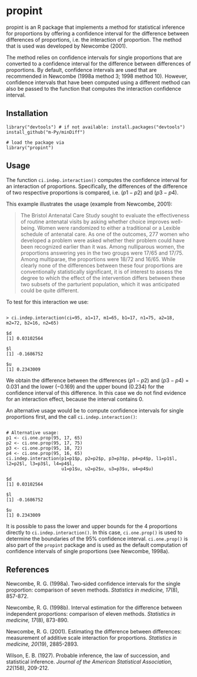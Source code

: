 # propint

propint is an R package that implements a method for statistical inference for
proportions by offering a confidence interval for the difference between differences
of proportions, i.e. the interaction of proportion. The method that is used was
developed by Newcombe (2001).

The method relies on confidence intervals for single proportions that are converted
to a confidence interval for the difference between differences of proportions. By
default, confidence intervals are used that are recommended in Newcombe (1998a method
3; 1998 method 10). However, confidence intervals that have been computed using a
different method can also be passed to the function that computes the interaction
confidence interval.

## Installation

```
library("devtools") # if not available: install.packages("devtools")
install_github("m-Py/minDiff")

# load the package via 
library("propint")
```

## Usage

The function `ci.indep.interaction()` computes the confidence interval for an
interaction of proportions. Specifically, the differences of the difference of two
respective proportions is compared, i.e. $(p1 - p2)$ and $(p3 - p4)$.

This example illustrates the usage (example from Newcombe, 2001):

 
> The Bristol Antenatal Care Study sought to evaluate the effectiveness of routine
antenatal visits by asking whether choice improves well-being. Women were randomized
to either a traditional or a Lexible schedule of antenatal care. As one of the
outcomes, 277 women who developed a problem were asked whether their problem could
have been recognized earlier than it was. Among nulliparous women, the proportions
answering yes in the two groups were 17/65 and 17/75. Among multiparae, the
proportions were 18/72 and 16/65. While clearly none of the differences between these
four proportions are conventionally statistically significant, it is of interest to
assess the degree to which the effect of the intervention differs between these two
subsets of the parturient population, which it was anticipated could be quite
different.

To test for this interaction we use:

```

> ci.indep.interaction(ci=95, a1=17, m1=65, b1=17, n1=75, a2=18, m2=72, b2=16, n2=65)

$d
[1] 0.03102564

$l
[1] -0.1686752

$u
[1] 0.2343009

```

We obtain the difference between the differences $(p1 - p2)$ and $(p3 - p4) = 0.031$
and the lower ($-0.169$) and the upper bound ($0.234$) for the confidence interval of
this difference. In this case we do not find evidence for an interaction effect,
because the interval contains 0.

An alternative usage would be to compute confidence intervals for single proportions first, and the call `ci.indep.interaction()`:

```

# Alternative usage:
p1 <- ci.one.prop(95, 17, 65)
p2 <- ci.one.prop(95, 17, 75)
p3 <- ci.one.prop(95, 18, 72)
p4 <- ci.one.prop(95, 16, 65)
ci.indep.interaction(p1=p1$p, p2=p2$p, p3=p3$p, p4=p4$p, l1=p1$l, l2=p2$l, l3=p3$l, l4=p4$l,
                     u1=p1$u, u2=p2$u, u3=p3$u, u4=p4$u)

$d 
[1] 0.03102564

$l
[1] -0.1686752

$u
[1] 0.2343009

```

It is possible to pass the lower and upper bounds for the 4 proportions directly to
`ci.indep.interaction()`. In this case, `ci.one.prop()` is used to determine the
boundaries of the 95% confidence interval. `ci.one.prop()` is also part of the
`propint` package and is used as the default computation of confidence intervals of
single proportions (see Newcombe, 1998a).

## References 

Newcombe, R. G. (1998a). Two‐sided confidence intervals for the single
    proportion: comparison of seven methods. *Statistics in medicine, 17*(8),
    857-872.

Newcombe, R. G. (1998b). Interval estimation for the difference between
    independent proportions: comparison of eleven methods. *Statistics in medicine,
    17*(8), 873-890.

Newcombe, R. G. (2001). Estimating the difference between differences: measurement
    of additive scale interaction for proportions. *Statistics in medicine, 20*(19),
    2885-2893.

Wilson, E. B. (1927). Probable inference, the law of succession, and statistical
   inference. *Journal of the American Statistical Association, 22*(158), 209-212.
